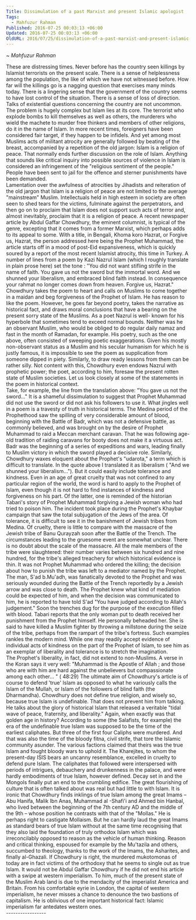 ```yaml
---
Title: Dissimulation of a past Marxist and present Islamic apologist
Tags:
  - Mahfuzur Rahman
Published: 2016-07-25 00:03:13 +06:00
Updated: 2016-07-25 00:03:13 +06:00
OldURL: 2016/07/25/dissimulation-of-a-past-marxist-and-present-islamic-apologist/
---
```


~ *Mahfuzur Rahman*

These are distressing times. Never before has the country seen killings by Islamist terrorists on the present scale. There is a sense of helplessness among the population, the like of which we have not witnessed before. How far will the killings go is a nagging question that exercises many minds today. There is a lingering sense that the government of the country seems to have lost control of the situation. There is a sense of loss of direction. Talks of existential questions concerning the country are not uncommon. 
    The problem is hugely complex but Islam lies at its core.  The terrorist who explode bombs to  kill themselves as well as others,  the murderers who wield the machete to murder free thinkers and members of other religions, do it in the name of Islam. In more recent times,  foreigners  have been considered fair target, if they happen to be infidels. And yet among most Muslims acts of militant atrocity are generally followed by beating of the breast, accompanied by a repetition of the old jargon: Islam is a religion of peace. That normally ends further discussion on the role of Islam. Anything that sounds like critical inquiry into possible sources of violence in Islam is considered an infringement of the "religious sentiment of the people."  People have been sent to jail for the offence and sterner punishments have been demanded.  
     Lamentation over the awfulness of atrocities by Jihadists and reiteration of the old jargon that Islam is a religion of peace are not limited to the average "mainstream" Muslim.  Intellectuals held in high esteem in society are often seen to shed tears for the victims, fulminate against the perpetrators, and then go on to proclaim that Islam does not support such acts of terror and, almost inevitably, proclaim that it is a religion of peace.
  A recent newspaper article by Abdul Gaffar Chowdhury, the eminent columnist, is typical of the genre, excepting that it comes from a former Marxist, which perhaps adds to its appeal to some. With a title, in Bengali, Khoma koro Hazrat, or Forgive us, Hazrat, the person addressed here being the Prophet Muhammad, the article starts off in a mood of post-Eid expansiveness, which is quickly soured by a report of the most recent Islamist atrocity, this time in Turkey.  A number of lines from a poem by Kazi Nazrul Islam (which I roughly translate in plain prose here) set the tone : "You did not want stifling  strife in the name of  faith. You gave us not the sword but the immortal word. And we shunned your liberalism, and embraced blind faith instead. In consequence your rahmat no longer comes down from heaven. Forgive us, Hazrat."  
     Chowdhury takes the poem to heart and calls on Muslims to come together in a maidan and beg forgiveness of the Prophet of Islam. He has reason to like the poem.  However, he goes far   beyond poetry, takes the narrative as historical fact, and draws moral conclusions that have a bearing on the present sorry state of the Muslims. As a poet Nazrul is well- known for his hyperbole that sometimes tend to exceed normal bounds.  Neither was he an observant Muslim, who would be obliged to do regular daily namaz and fast in the month of Ramadan, for example. His poetry, such as the one above, often consisted of sweeping poetic exaggerations. Given his mostly non-observant status as a Muslim and his secular humanism for which he is justly famous, it is impossible to see the poem as supplication from someone dipped in piety.  Similarly, to draw ready lessons from them can be rather silly. Not content with this, Chowdhury even endows Nazrul with prophetic power; the poet, according to him, foresaw the present rotten state of Muslim societies.   Let us look closely at some of the statements in the poem in historical context.       
     Take, for example, the line from the translation above: "You gave us not the sword…" It is a shameful dissimulation to suggest that Prophet Muhammad did not use the sword or did not ask his followers to use it.  What jingles well in a poem is a travesty of truth in historical terms.  The Medina period of the Prophethood saw the spilling of very considerable amount of blood, beginning with the Battle of Badr, which was not a defensive battle, as commonly believed, and was brought on by the desire of Prophet Muhammad to raid a Meccan merchant caravan. That he was following age-old tradition of raiding caravans for booty does not make it a virtuous act.  Badr was the beginning of a series of expeditions and wars, leading finally to Muslim victory in which the sword played a decisive role. 
     Similarly, Chowdhury waxes eloquent about the Prophet's "udarota," a term which is difficult to translate.  In the quote above I translated it as liberalism ( "And we shunned your liberalism…"). But it could easily include tolerance and kindness.  Even in an age of great cruelty that was not confined to any particular region of the world, the word is hard to apply to the Prophet of Islam, even though it is not hard to find instances of kindness and forgiveness on his part. Of the latter, one is reminded of the historian Tabari's story of Prophet Muhammad forgiving a Jewish woman who had tried to poison him. The incident took place during the Prophet's Khaybar campaign that saw the total subjugation of the Jews of the area.
   Of tolerance, it is difficult to see it in the banishment of Jewish tribes from Medina. Of cruelty, there is little to compare with the massacre of the Jewish tribe of Banu Qurayzah soon after the Battle of the Trench. The circumstances leading to the gruesome event are somewhat unclear.  There is no doubt about the scale of the massacre. All the male members of the tribe were slaughtered: their number varies between six hundred and nine hundred, for the tribe's alleged treachery for which historical evidence is thin.  It was not Prophet Muhammad who ordered the killing; the decision about how to punish the tribe was left to a mediator named by the Prophet. The man, S'ad b.Mu'adh, was  fanatically devoted to the Prophet and was seriously wounded during the Battle of the Trench reportedly by a Jewish arrow and was close to death. The Prophet knew what kind of mediation could be expected of him, and when the decision was communicated to him, he is reported to have told S'ad "You have judged according to Allah's judgement." Soon the trenches dug for the purpose of the execution filled with blood. Tabari reports that the only woman put to death received her punishment from the Prophet himself. He personally beheaded her. She is said to have killed a Muslim fighter by throwing a millstone during the seize of the tribe, perhaps from the rampart of the tribe's fortress.  Such examples rankles the modern mind. While one may readily accept evidence of individual acts of kindness on the part of the Prophet of Islam, to see him as an exemplar of liberality and tolerance  is to stretch the imagination.    
     The Prophet's liberality, in fact, did not extend to non-Muslims. A verse in the Koran says it very well: "Muhammad is the Apostle of Allah ; and those who are with him are hard against the unbelievers but compassionate among each other… "  ( 48:29) 
   The ultimate aim of Chowdhury's article is of course to defend 'true' Islam as opposed to what he variously calls the Islam of the Mullah, or Islam of the followers of blind faith (the Dharmandha). Chowdhury does not define true religion, and wisely so, because true Islam is undefinable. That does not prevent him from talking. He talks about the glory of historical Islam that released a veritable "tidal wave of peace, fraternity, and liberality."  Again, when exactly was that golden age in history? According to some (the Salafists, for example) the era of the undefinable true Islam was supposed to be the time of the earliest caliphates. But three of the first four Caliphs were murdered.  And that was also the time of the bloody fitna, civil strife, that tore the Islamic community asunder.  The various factions claimed that theirs was the true Islam and fought bloody wars to uphold it. The Kharejites, to whom the present-day ISIS bears an uncanny resemblance, excelled in cruelty to defend pure Islam.  The caliphates that followed were interspersed with periods of intrigues, debauchery and drunkenness in the palace, and were hardly embodiments of true Islam, however defined.   Decay set in and the Mongols finally put an end to the crumbling edifice.  The great flourishing of culture that is often talked about was real but had little to with Islam. 
       It is ironic that  Chowdhury finds inklings of true Islam among the  great Imams – Abu Hanifa, Malik Ibn Anas, Muhammad al -Shafi'i and Ahmed bin Hanbal,  who lived between the beginning of the 7th century AD and the middle of the 9th  – whose position he contrasts with that of the "Mollas." He is perhaps right to castigate Mollaism. But he can hardly laud the great Imams as standard bears of true Islam without at the same time recognising that they also laid the foundation of truly orthodox Islam which was irreconcilably opposed to reason as the vehicle of human thinking. Reason and critical thinking, espoused for example by the Mu'tazila and others, succumbed to theology, thanks to the work of the Imams, the Asharites, and finally al-Ghazali.   If Chowdhury is right, the murdered mukotomonas of today are in fact victims of the orthodoxy that he seems to single out as true Islam. 
     It would not be Abdul Gaffar Chowdhury if he did not end his article with a swipe at western imperialism. To him, much of the present state of the Muslim Arab land is due to the mendacity of the imperialist America and Britain. From his comfortable eyrie in London, the capital of western imperialism, he never misses a chance to denounce the two bastions of capitalism. He is oblivious of one important historical fact: Islamic imperialism far antedates western ones.          
                                                                  -----------------

